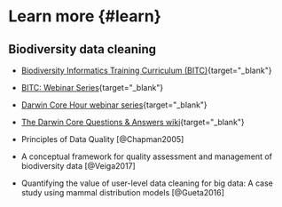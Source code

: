 # Learn more {#learn}

## Biodiversity data cleaning

* [Biodiversity Informatics Training Curriculum (BITC)](http://biodiversity-informatics-training.org/){target="_blank"}

* [BITC: Webinar Series](http://biodiversity-informatics-training.org/webinar-series/){target="_blank"}

* [Darwin Core Hour webinar series](https://github.com/tdwg/dwc-qa/wiki/Webinars){target="_blank"}

* [The Darwin Core Questions & Answers wiki](https://github.com/tdwg/dwc-qa/wiki){target="_blank"}

* Principles of Data Quality [@Chapman2005]

* A conceptual framework for quality assessment and management of biodiversity data [@Veiga2017]

* Quantifying the value of user-level data cleaning for big data: A case study using mammal distribution models [@Gueta2016]
